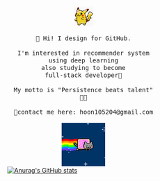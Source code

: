 <div style="width:350px; height:400px; float: left;margin-right:10px;">
    <p align="center">
        <br>
        <img src=".\pikapika.gif" width="45px">
        <br>
      <samp>
        <br>🎈 Hi! I design for GitHub.<br>
        <br>I'm interested in recommender system <br>using deep learning
        <br>also studying to become <br>full-stack developer📖<br>
        <br>My motto is "Persistence beats talent"<br>👊👊<br><br>
        📨contact me here: hoon105204@gmail.com
        <br><br>
          <img src=".\nyang.gif" width= "100px">
      </samp>
    </p>
</div>




[![Anurag's GitHub stats](https://github-readme-stats.vercel.app/api?username=hoon105204&show_icons=true&theme=gotham)](https://github.com/anuraghazra/github-readme-stats)

